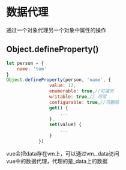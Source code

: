# 数据代理
通过一个对象代理另一个对象中属性的操作
## Object.defineProperty()

```js
let person = {
	name: 'tom'
}
Object.defineProperty(person, 'name', {
                value: 12,
                enumerable: true,//可遍历
                writable: true,// 可写
                configurable: true,//可删除
				get() {
					...
				},
				set(value) {
					...
				}
            })
```
vue会把data存在vm上，可以通过vm._data访问<br>
vue中的数据代理，代理的是_data上的数据

